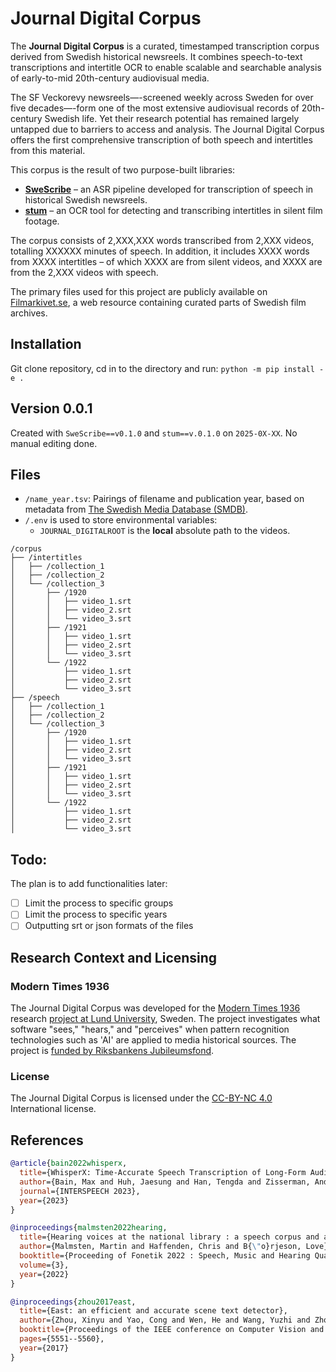 # Journal Digital Corpus

The **Journal Digital Corpus** is a curated, timestamped transcription corpus
derived from Swedish historical newsreels. It combines speech-to-text
transcriptions and intertitle OCR to enable scalable and searchable analysis of
early-to-mid 20th-century audiovisual media.

The SF Veckorevy newsreels—-screened weekly across Sweden for over five
decades—-form one of the most extensive audiovisual records of 20th-century
Swedish life. Yet their research potential has remained largely untapped due to
barriers to access and analysis. The Journal Digital Corpus offers the first
comprehensive transcription of both speech and intertitles from this material.

This corpus is the result of two purpose-built libraries:

- **[SweScribe](https://github.com/Modern36/swescribe)** – an ASR pipeline
  developed for transcription of speech in historical Swedish newsreels.
- **[stum](https://github.com/Modern36/stum)** – an OCR tool for detecting and
  transcribing intertitles in silent film footage.

The corpus consists of 2,XXX,XXX words transcribed from 2,XXX videos, totalling
XXXXXX minutes of speech. In addition, it includes XXXX words from XXXX
intertitles – of which XXXX are from silent videos, and XXXX are from the 2,XXX
videos with speech.

The primary files used for this project are publicly available on
[Filmarkivet.se](https://www.filmarkivet.se/), a web
resource containing curated parts of Swedish film archives.

## Installation

Git clone repository, cd in to the directory and run:
`python -m pip install -e . `

## Version 0.0.1

Created with `SweScribe==v0.1.0` and `stum==v.0.1.0` on `2025-0X-XX`.
No manual editing done.

## Files

- `/name_year.tsv`: Pairings of filename and publication year, based on metadata
  from [The Swedish Media Database (SMDB)](https://smdb.kb.se/).
- `/.env` is used to store environmental variables:
   - `JOURNAL_DIGITALROOT` is the **local** absolute path to the videos.

```
/corpus
├── /intertitles
│   ├── /collection_1
│   ├── /collection_2
│   └── /collection_3
│       ├── /1920
│       │   ├── video_1.srt
│       │   ├── video_2.srt
│       │   └── video_3.srt
│       ├── /1921
│       │   ├── video_1.srt
│       │   ├── video_2.srt
│       │   └── video_3.srt
│       └── /1922
│           ├── video_1.srt
│           ├── video_2.srt
│           └── video_3.srt
├── /speech
│   ├── /collection_1
│   ├── /collection_2
│   └── /collection_3
│       ├── /1920
│       │   ├── video_1.srt
│       │   ├── video_2.srt
│       │   └── video_3.srt
│       ├── /1921
│       │   ├── video_1.srt
│       │   ├── video_2.srt
│       │   └── video_3.srt
│       └── /1922
│           ├── video_1.srt
│           ├── video_2.srt
│           └── video_3.srt
```

## Todo:

The plan is to add functionalities later:
 - [ ] Limit the process to specific groups
 - [ ] Limit the process to specific years
 - [ ] Outputting srt or json formats of the files

## Research Context and Licensing

### Modern Times 1936

The Journal Digital Corpus was developed for the
[Modern Times 1936](https://modernatider1936.se/en/) research
[project at Lund University](https://portal.research.lu.se/sv/projects/modern-times-1936-2),
Sweden. The project investigates what software "sees," "hears," and "perceives"
when pattern recognition technologies such as 'AI' are applied to media
historical sources. The project is
[funded by Riksbankens Jubileumsfond](https://www.rj.se/bidrag/2021/moderna-tider-1936/).

### License

The Journal Digital Corpus is licensed under the [CC-BY-NC 4.0](./LICENSE)
International license.

## References

```bibtex
@article{bain2022whisperx,
  title={WhisperX: Time-Accurate Speech Transcription of Long-Form Audio},
  author={Bain, Max and Huh, Jaesung and Han, Tengda and Zisserman, Andrew},
  journal={INTERSPEECH 2023},
  year={2023}
}
```

```bibtex
@inproceedings{malmsten2022hearing,
  title={Hearing voices at the national library : a speech corpus and acoustic model for the Swedish language},
  author={Malmsten, Martin and Haffenden, Chris and B{\"o}rjeson, Love},
  booktitle={Proceeding of Fonetik 2022 : Speech, Music and Hearing Quarterly Progress and Status Report, TMH-QPSR},
  volume={3},
  year={2022}
}
```

```bibtex
@inproceedings{zhou2017east,
  title={East: an efficient and accurate scene text detector},
  author={Zhou, Xinyu and Yao, Cong and Wen, He and Wang, Yuzhi and Zhou, Shuchang and He, Weiran and Liang, Jiajun},
  booktitle={Proceedings of the IEEE conference on Computer Vision and Pattern Recognition},
  pages={5551--5560},
  year={2017}
}
```
